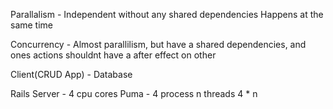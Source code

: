 Parallalism - Independent without any shared dependencies
Happens at the same time

Concurrency - Almost parallilism, but have a shared dependencies, and ones actions shouldnt have a after effect on other

Client(CRUD App) - Database


Rails Server - 4 cpu cores
Puma -
4 process
n threads
4 * n


